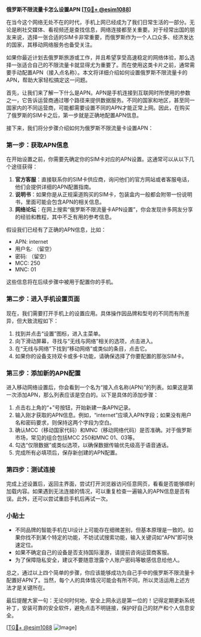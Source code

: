 **俄罗斯不限流量卡怎么设置APN [[TG💪+ @esim1088](https://t.me/s/esim1088)]**

在当今这个网络无处不在的时代，手机上网已经成为了我们日常生活的一部分。无论是刷社交媒体、看视频还是查找信息，网络连接都至关重要。对于经常出国的朋友来说，选择一张合适的SIM卡非常重要，而俄罗斯作为一个人口众多、经济发达的国家，其移动网络服务也备受关注。

如果你最近计划去俄罗斯旅游或工作，并且希望享受高速稳定的网络体验，那么选择一张适合自己的不限流量卡就显得尤为重要了。而在使用这类卡片之前，通常需要手动配置APN（接入点名称）。本文将详细介绍如何设置俄罗斯不限流量卡的APN，帮助大家轻松搞定这一问题。

首先，让我们来了解一下什么是APN。APN是手机连接到互联网时所使用的参数之一，它告诉运营商通过哪个路径来提供数据服务。不同的国家和地区，甚至同一国家内的不同运营商，可能都需要设置不同的APN才能正常上网。因此，在购买了俄罗斯的SIM卡之后，第一步就是正确地配置APN信息。

接下来，我们将分步骤介绍如何为俄罗斯不限流量卡设置APN：

### 第一步：获取APN信息
在开始设置之前，你需要先确定你的SIM卡对应的APN设置。这通常可以从以下几个途径获得：
1. **官方客服**：直接联系你的SIM卡供应商，询问他们的官方网站或者客服电话，他们会提供详细的APN配置指南。
2. **说明书**：如果你是从正规渠道购买的SIM卡，包装盒内一般都会附带一份说明书，里面可能会包含APN的相关信息。
3. **网络论坛**：在网上搜索“俄罗斯不限流量卡APN设置”，你会发现许多网友分享的经验和教程，其中不乏有用的参考信息。

假设我们已经有了正确的APN信息，比如：
- APN: internet
- 用户名: （留空）
- 密码: （留空）
- MCC: 250
- MNC: 01

这些信息将在后续步骤中被用于配置你的手机。

### 第二步：进入手机设置页面
现在，我们需要打开手机上的设置应用。具体操作因品牌和型号的不同而有所差异，但大致流程如下：
1. 找到并点击“设置”图标，进入主菜单。
2. 向下滑动屏幕，寻找与“无线与网络”相关的选项，点击进入。
3. 在“无线与网络”下找到“移动网络”或类似的条目，点击它。
4. 如果你的设备支持双卡或多卡功能，请确保选择了你要配置的那张SIM卡。

### 第三步：添加新的APN配置
进入移动网络设置后，你会看到一个名为“接入点名称(APN)”的列表。如果这是第一次添加APN，那么列表应该是空白的。以下是具体的添加步骤：
1. 点击右上角的“+”号按钮，开始新建一条APN记录。
2. 输入刚才获取的APN信息。例如，“internet”应填入APN字段；如果没有用户名和密码要求，则保持这两个字段为空白。
3. 确认MCC（移动国家代码）和MNC（移动网络代码）是否准确。对于俄罗斯市场，常见的组合包括MCC 250和MNC 01、03等。
4. 勾选“仅限数据”或类似选项，以确保数据传输优先级高于语音通话。
5. 完成所有必填项后，保存新创建的APN配置。

### 第四步：测试连接
完成上述设置后，返回主界面，尝试打开浏览器访问任意网页，看看是否能够顺利加载内容。如果遇到无法连接的情况，可以重复检查一遍输入的APN信息是否有误。此外，还可以尝试重启手机后再试一次。

### 小贴士
- 不同品牌的智能手机在UI设计上可能存在细微差别，但基本原理是一致的。如果你找不到某个特定的功能，不妨试试搜索功能，输入关键词如“APN”即可快速定位。
- 如果不确定自己的设备是否支持国际漫游，请提前咨询运营商客服。
- 为了保障隐私安全，建议不要随意泄露个人账户密码等敏感信息给他人。

总之，通过以上四个简单的步骤，你应该能够成功为自己手中的俄罗斯不限流量卡配置好APN了。当然，每个人的具体情况可能会有所不同，所以灵活运用上述方法才是关键所在。

最后提醒大家一句：无论何时何地，安全上网永远是第一位的！记得定期更新系统补丁，安装可靠的安全软件，避免点击不明链接，保护好自己的财产和个人信息安全。

[[TG💪+ @esim1088](https://t.me/s/esim1088) ![Image](https://i.postimg.cc/4NQfJmqS/Snipaste-2025-05-13-00-14-12.png)]